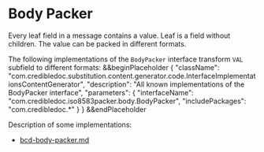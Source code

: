 # Body Packer

Every leaf field in a message contains a value. Leaf is a field without children.
The value can be packed in different formats.

The following implementations of the `BodyPacker` interface transform `VAL` subfield to different formats:
&&beginPlaceholder {
    "className": "com.credibledoc.substitution.content.generator.code.InterfaceImplementationsContentGenerator",
    "description": "All known implementations of the BodyPacker interface",
    "parameters": {
        "interfaceName": "com.credibledoc.iso8583packer.body.BodyPacker",
        "includePackages": "com.credibledoc.*"
    }
} &&endPlaceholder

Description of some implementations:
* [bcd-body-packer.md](../bcd/bcd-body-packer.md)
